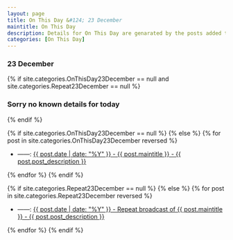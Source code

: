 ```yaml
---
layout: page
title: On This Day &#124; 23 December
maintitle: On This Day
description: Details for On This Day are genarated by the posts added to the website so the content is subject to changes/updates over time.
categories: [On This Day]
---
```


<h3>23 December</h3>

{% if site.categories.OnThisDay23December == null and site.categories.Repeat23December == null %}
  <h3>Sorry no known details for today</h3>
{% endif %}

{% if site.categories.OnThisDay23December == null %}
{% else %}
{% for post in site.categories.OnThisDay23December reversed %}
<ul>
<li> ——: <a href="{{ post.url }}">{{ post.date | date: "%Y" }} - {{ post.maintitle }} - {{ post.post_description }}</a></li>
</ul>
{% endfor %}
{% endif %}

{% if site.categories.Repeat23December == null %}
{% else %}
{% for post in site.categories.Repeat23December reversed %}
<ul>
<li> ——: <a href="{{ post.url }}">{{ post.date | date: "%Y" }} - Repeat broadcast of {{ post.maintitle }} - {{ post.post_description }}</a></li>
</ul>
{% endfor %}
{% endif %}

